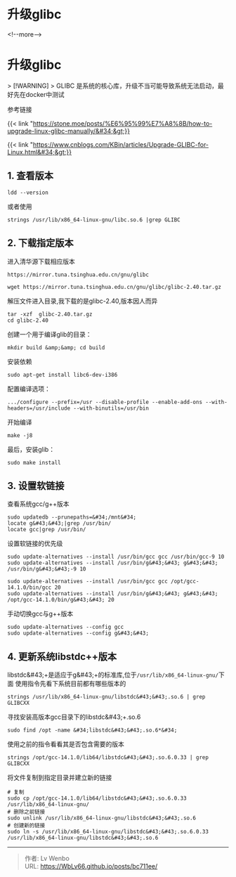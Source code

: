 # 升级glibc


&lt;!--more--&gt;

# 升级glibc
&gt; [!WARNING]
&gt; GLIBC 是系统的核心库，升级不当可能导致系统无法启动，最好先在docker中测试

参考链接

{{&lt; link &#34;https://stone.moe/posts/%E6%95%99%E7%A8%8B/how-to-upgrade-linux-glibc-manually/&#34;&gt;}}

{{&lt; link &#34;https://www.cnblogs.com/KBin/articles/Upgrade-GLIBC-for-Linux.html&#34;&gt;}}

## 1. 查看版本
```
ldd --version
```
或者使用
```
strings /usr/lib/x86_64-linux-gnu/libc.so.6 |grep GLIBC
```
## 2. 下载指定版本
进入清华源下载相应版本
``` 
https://mirror.tuna.tsinghua.edu.cn/gnu/glibc

wget https://mirror.tuna.tsinghua.edu.cn/gnu/glibc/glibc-2.40.tar.gz
```
解压文件进入目录,我下载的是glibc-2.40,版本因人而异
```
tar -xzf  glibc-2.40.tar.gz
cd glibc-2.40
```
创建一个用于编译glib的目录：
```
mkdir build &amp;&amp; cd build
```
安装依赖
```
sudo apt-get install libc6-dev-i386
```
配置编译选项：
```
.../configure --prefix=/usr --disable-profile --enable-add-ons --with-headers=/usr/include --with-binutils=/usr/bin
```
开始编译
```
make -j8
```
最后，安装glib：
```
sudo make install
```

## 3. 设置软链接
查看系统gcc/g&#43;&#43;版本
```
sudo updatedb --prunepaths=&#34;/mnt&#34;
locate g&#43;&#43;|grep /usr/bin/
locate gcc|grep /usr/bin/ 
```
设置软链接的优先级
```
sudo update-alternatives --install /usr/bin/gcc gcc /usr/bin/gcc-9 10
sudo update-alternatives --install /usr/bin/g&#43;&#43; g&#43;&#43; /usr/bin/g&#43;&#43;-9 10

sudo update-alternatives --install /usr/bin/gcc gcc /opt/gcc-14.1.0/bin/gcc 20
sudo update-alternatives --install /usr/bin/g&#43;&#43; g&#43;&#43; /opt/gcc-14.1.0/bin/g&#43;&#43; 20
```
手动切换gcc与g&#43;&#43;版本
```
sudo update-alternatives --config gcc
sudo update-alternatives --config g&#43;&#43;
```
## 4. 更新系统libstdc&#43;&#43;版本
libstdc\&#43;&#43;是适应于g\&#43;&#43;的标准库,位于`/usr/lib/x86_64-linux-gnu/`下面
使用指令先看下系统目前都有哪些版本的
```
strings /usr/lib/x86_64-linux-gnu/libstdc&#43;&#43;.so.6 | grep GLIBCXX
```
寻找安装高版本gcc目录下的libstdc\&#43;&#43;.so.6

```
sudo find /opt -name &#34;libstdc&#43;&#43;.so.6*&#34;
```
使用之前的指令看看其是否包含需要的版本
```
strings /opt/gcc-14.1.0/lib64/libstdc&#43;&#43;.so.6.0.33 | grep GLIBCXX
```
将文件复制到指定目录并建立新的链接
```
# 复制
sudo cp /opt/gcc-14.1.0/lib64/libstdc&#43;&#43;.so.6.0.33 /usr/lib/x86_64-linux-gnu/
# 删除之前链接
sudo unlink /usr/lib/x86_64-linux-gnu/libstdc&#43;&#43;.so.6
# 创建新的链接
sudo ln -s /usr/lib/x86_64-linux-gnu/libstdc&#43;&#43;.so.6.0.33 /usr/lib/x86_64-linux-gnu/libstdc&#43;&#43;.so.6
```

---

> 作者: Lv Wenbo  
> URL: https://WbLv66.github.io/posts/bc711ee/  

